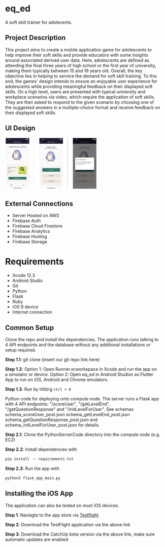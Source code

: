 # eq_ed

A soft skill trainer for adolecents.

## Project Description

This project aims to create a mobile application game for adolescents to help improve their soft skills and provide educators with some insights around associated derived user data. Here, adolescents are defined as attending the final three years of high school or the first year of university, making them typically between 15 and 19 years old. Overall, the key objective lies in helping to service the demand for soft skill training. To this end, the games' design intends to ensure an enjoyable user experience for adolescents while providing meaningful feedback on their displayed soft skills. On a high level, users are presented with typical university and workplace scenarios via video, which require the application of soft skills. They are then asked to respond to the given scenario by choosing one of the suggested answers in a multiple-choice format and receive feedback on their displayed soft skills.

## UI Design 
<img src="EQedScreens.png" alt="hi" class="inline" width="300"/>

## External Connections 
- Server Hosted on AWS 
- Firebase Auth 
- Firebase Cloud Firestore 
- Firebase Analytics 
- Firebase Hosting 
- Firebase Storage 

# Requirements 

* Xcode 12.3
* Android Studio 
* Git
* Python
* Flask
* Ruby
* iOS 9 device
* Internet connection 


## Common Setup
Clone the repo and install the dependencies. 
The application runs talking to 4 API endpoints and the database without any additional installations or setup required. 

**Step 1.1**: 
git clone (insert our git repo link here)

**Step 1.2**: 
Option 1: Open Runner.xcworkspace in Xcode and run the app on a simulator or device.
Option 2: Open eq_ed in Android Studion as Flutter App to run on iOS, Android and Chrome emulators. 

**Step 1.3**: 
Run by hitting `ctrl + R`

Python code for deploying onto compute node. The server runs a Flask app with 4 API endpoints:
"/scoreUser", "/getLevelEnd", "/getQuestionResponse" and "/initLevelForUser". See schemas
schema_scoreUser_post.json
schema_getLevelEnd_post.json
schema_getQuestionResponse_post.json and
schema_initLevelForUser_post.json for details.

**Step 2.1**: Clone the PythonServerCode directory into the compute node (e.g. EC2)

**Step 2.2**: Install dependencies with 
```bash 
pip install -r requirements.txt
```

**Step 2.3**: Run the app with 
```bash
python3 flask_app_main.py
```


## Installing the iOS App
The application can also be tested on most iOS devices. 

**Step 1**: Naviagte to the app store via [Testflight](https://testflight.apple.com/join/rc8lUsIS) 

**Step 2**: Download the TestFlight application via the above link 

**Step 3**: Download the CatchUp beta version via the above link, make sure automatic updates are enabled 
